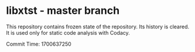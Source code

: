 # libxtst - master branch

This repository contains frozen state of the repository.
Its history is cleared. It is used only for static code
analysis with Codacy.

Commit Time: 1700637250